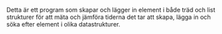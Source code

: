 Detta är ett program som skapar och lägger in element i både träd och list strukturer för att mäta och jämföra tiderna det tar att skapa, lägga in och söka efter element i olika datastrukturer. 
